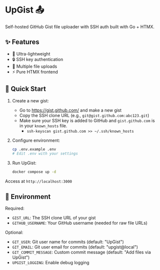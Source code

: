 # UpGist 📤

Self-hosted GitHub Gist file uploader with SSH auth built with Go + HTMX.

## ✨ Features

- 🚀 Ultra-lightweight
- 🔒 SSH key authentication
- 📁 Multiple file uploads
- ⚡️ Pure HTMX frontend

## 🏃 Quick Start

1. Create a new gist:
   - Go to https://gist.github.com/ and make a new gist
   - Copy the SSH clone URL (e.g., `git@gist.github.com:abc123.git`)
   - Make sure your SSH key is added to GitHub and `gist.github.com` is in your `known_hosts` file.
     - `ssh-keyscan gist.github.com >> ~/.ssh/known_hosts`

2. Configure environment:
   ```bash
   cp .env.example .env
   # Edit .env with your settings
   ```

3. Run UpGist:
   ```bash
   docker compose up -d
   ```

Access at `http://localhost:3000`

## 🔧 Environment

Required:
- `GIST_URL`: The SSH clone URL of your gist
- `GITHUB_USERNAME`: Your GitHub username (needed for raw file URLs)

Optional:
- `GIT_USER`: Git user name for commits (default: "UpGist")
- `GIT_EMAIL`: Git user email for commits (default: "upgist@local")
- `GIT_COMMIT_MESSAGE`: Custom commit message (default: "Add files via UpGist")
- `UPGIST_LOGGING`: Enable debug logging
